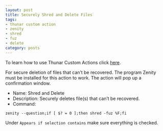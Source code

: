 ```yaml
---
layout: post
title: Securely Shred and Delete Files
tags:
- thunar custom action
- zenity
- shred
- fuz
- delete
category: posts
---
```

To learn how to use Thunar Custom Actions click [here](http://birchwell.github.io/posts/tutorial-convert-video-to-avi).

For secure deletion of files that can’t be recovered. The program Zenity must be installed for this action to work. The action will pop up a confirmation window.

* Name: Shred and Delete
* Description: Securely deletes file(s) that can’t be recovered.
* Command: 

`zenity --question;if [ $? = 0 ];then shred -fuz %F;fi`

Under `Appears if selection contains` make sure everything is checked.
